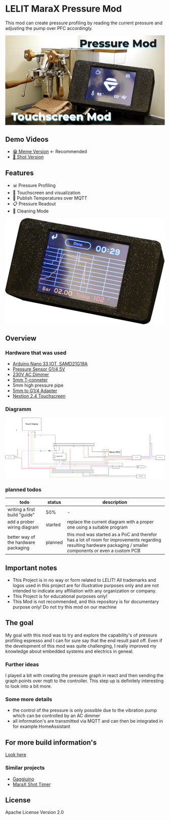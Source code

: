 # LELIT MaraX Pressure Mod

This mod can create pressure profiling by reading the current pressure and adjusting the pump over PFC accordingly.

![Thumbnail](./assets/thumbnail.jpg)

## Demo Videos

- [😁 Meme Version](https://www.youtube.com/watch?v=6iu-tRzNN24) <- Recommended
- [🤏 Shot Version](https://www.youtube.com/watch?v=Ix4moGTFoKE)

## Features

- 📊 Pressure Profiling
- 📝 Touchscreen and visualization
- 📲 Publish Temperatures over MQTT
- 📋 Pressure Readout
- 🛁 Cleaning Mode

![BrewGraph](./assets/brew_graph.png)
## Overview

### Hardware that was used

- [Arduino Nano 33 IOT, SAMD21G18A](https://www.reichelt.de/arduino-nano-33-iot-samd21g18a-mit-header-ard-nano-33iot-h-p261303.html)
- [Pressure Sensor G1/4 5V](https://de.aliexpress.com/item/4000756631924.html?gatewayAdapt=glo2deu)
- [230V AC Dimmer](https://de.aliexpress.com/item/32802025086.html?gatewayAdapt=glo2deu)
- [5mm T-conneter](https://www.landefeld.de/artikel/de/t-steckanschluss-5mm-5mm-iqs-msv-standard-/IQST%2050%20MSV)
- 5mm high pressure pipe
- [5mm to G1/4 Adapter](https://www.landefeld.de/artikel/de/steckanschluss-m-innengew-g-14-5mm-iqs-msv-standard-/IQSF%20145%20MSV)
- [Nextion 2.4 Touchscreen](https://de.aliexpress.com/item/1005003834419474.html?gatewayAdapt=glo2deu)

### Diagramm

![Wiring Overview](./assets/wiring.png)

### planned todos

| todo                                 | status  | description                                                                                                                                                    |
| ------------------------------------ | ------- | -------------------------------------------------------------------------------------------------------------------------------------------------------------- |
| writing a first build "guide"          | 50%     | -                                                                                                                                                              |
| add a prober wiring diagram          | started | replace the current diagram with a proper one using a suitable program                                                                                     |
| better way of the hardware packaging | planned | this mod was started as a PoC and therefor has a lot of room for improvements regarding resulting hardware packaging / smaller components or even a custom PCB |

## Important notes

- This Project is in no way or form related to LELIT! All trademarks and logos used in this project are for illustrative purposes only and are not intended to indicate any affiliation with any organization or company.
- This Project is for educational purposes only!
- This Mod is not recommended, and this repository is for documentary purpose only! Do not try this mod on our machine

## The goal

My goal with this mod was to try and explore the capability's of pressure profiling espresso and I can for sure say that the end result paid off. Even if the development of this mod was quite challenging, I really improved my knowledge about embedded systems and electrics in geneal. 

### Further ideas
I played a bit with creating the pressure graph in react and then sending the graph points over mqtt to the controller. This step up is definitely interesting to look into a bit more.

### Some more details 
 - the control of the pressure is only possible due to the vibration pump which can be controlled by an AC dimmer
 - all information's are transmitted via MQTT and can then be integrated in for example HomeAssistant

## For more build information's
[Look here](./doc/more_details.md)


### Similar projects 
- [Gaggiuino](https://github.com/Zer0-bit/gaggiuino)
- [MaraX Shot Timer](https://github.com/alexrus/marax_timer)

## License
Apache License Version 2.0